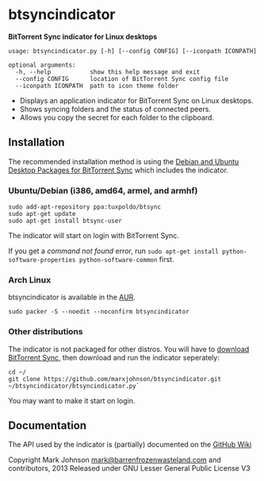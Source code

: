 btsyncindicator
===============

**BitTorrent Sync indicator for Linux desktops**

```
usage: btsyncindicator.py [-h] [--config CONFIG] [--iconpath ICONPATH]

optional arguments:
  -h, --help           show this help message and exit
  --config CONFIG      location of BitTorrent Sync config file
  --iconpath ICONPATH  path to icon theme folder
```

* Displays an application indicator for BitTorrent Sync on Linux desktops.
* Shows syncing folders and the status of connected peers.
* Allows you copy the secret for each folder to the clipboard.

## Installation

The recommended installation method is using the [Debian and Ubuntu Desktop Packages for BitTorrent Sync](http://forum.bittorrent.com/topic/19560-debian-and-ubuntu-desktop-packages-for-bittorrent-sync/) which includes the indicator.

### Ubuntu/Debian (i386, amd64, armel, and armhf)
```
sudo add-apt-repository ppa:tuxpoldo/btsync
sudo apt-get update
sudo apt-get install btsync-user
```
The indicator will start on login with BitTorrent Sync.

If you get a *command not found* error, run `sudo apt-get install python-software-properties python-software-common` first.

### Arch Linux
btsyncindicator is available in the [AUR](https://aur.archlinux.org).
```
sudo packer -S --noedit --noconfirm btsyncindicator
```

### Other distributions
The indicator is not packaged for other distros. You will have to [download BitTorrent Sync](http://labs.bittorrent.com/experiments/sync.html), then download and run the indicator seperately:
```
cd ~/
git clone https://github.com/marxjohnson/btsyncindicator.git
~/btsyncindicator/btsyncindicator.py`
```
You may want to make it start on login.

## Documentation

The API used by the indicator is (partially) documented on the [GitHub Wiki](https://github.com/marxjohnson/btsyncindicator/wiki)

Copyright Mark Johnson <mark@barrenfrozenwasteland.com> and contributors, 2013
Released under GNU Lesser General Public License V3
